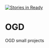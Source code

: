 [![Stories in Ready](https://badge.waffle.io/McChubby/OGD.png?label=ready&title=Ready)](https://waffle.io/McChubby/OGD?utm_source=badge)
# OGD
OGD small projects

